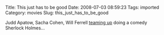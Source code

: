 Title: This just has to be good
Date: 2008-07-03 08:59:23
Tags: imported
Category: movies
Slug: this_just_has_to_be_good

Judd Apatow, Sacha Cohen, Will Ferrell <a href="http://www.variety.com/VR1117988387.html">teaming up</a> doing a comedy Sherlock Holmes...
